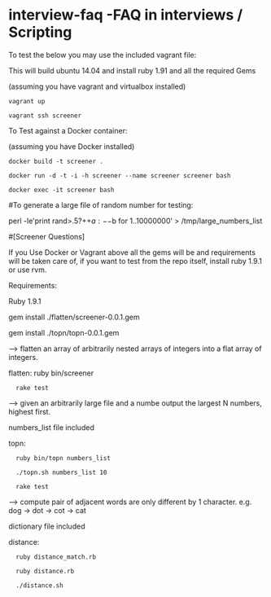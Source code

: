 # interview-faq -FAQ in interviews / Scripting 
To test the below you may use the included vagrant file:

This will build ubuntu 14.04 and install ruby 1.91 and all the required Gems
  
  (assuming you have vagrant and virtualbox installed)
  
    vagrant up
    
    vagrant ssh screener

To Test against a Docker container:

  (assuming you have Docker installed)

    docker build -t screener .

    docker run -d -t -i -h screener --name screener screener bash

    docker exec -it screener bash 

#To generate a large file of random number for testing:

  perl -le'print rand>.5?++$a:--$b for 1..10000000' > /tmp/large_numbers_list

#[Screener Questions]

If you Use Docker or Vagrant above all the gems will be and requirements will be taken care of, if you want to test from the repo itself, install ruby 1.9.1 or use rvm.

Requirements:

  Ruby 1.9.1

  gem install ./flatten/screener-0.0.1.gem 

  gem install ./topn/topn-0.0.1.gem
  
  --> flatten an array of arbitrarily nested arrays of integers into a flat array of integers.

flatten: 
      ruby bin/screener

      rake test

  --> given an arbitrarily large file and a numbe output the largest N numbers, highest first.

  numbers_list file included
  
  topn: 

      ruby bin/topn numbers_list

      ./topn.sh numbers_list 10

      rake test

  --> compute pair of adjacent words are only different by 1 character. e.g. dog -> dot -> cot -> cat

  dictionary file included
  
  distance: 

      ruby distance_match.rb

      ruby distance.rb

      ./distance.sh
